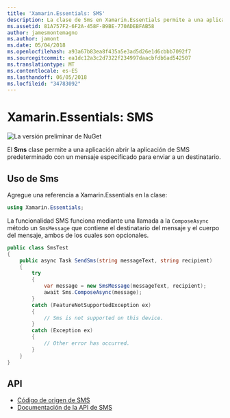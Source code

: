```yaml
---
title: 'Xamarin.Essentials: SMS'
description: La clase de Sms en Xamarin.Essentials permite a una aplicación abrir la aplicación de SMS predeterminado con un mensaje especificado para enviar a un destinatario.
ms.assetid: 81A757F2-6F2A-458F-B9BE-770ADEBFAB58
author: jamesmontemagno
ms.author: jamont
ms.date: 05/04/2018
ms.openlocfilehash: a93a67b83ea8f435a5e3ad5d26e1d6cbbb7092f7
ms.sourcegitcommit: ea1dc12a3c2d7322f234997daacbfdb6ad542507
ms.translationtype: MT
ms.contentlocale: es-ES
ms.lasthandoff: 06/05/2018
ms.locfileid: "34783092"
---
```

# <a name="xamarinessentials-sms"></a>Xamarin.Essentials: SMS

![La versión preliminar de NuGet](~/media/shared/pre-release.png)

El **Sms** clase permite a una aplicación abrir la aplicación de SMS predeterminado con un mensaje especificado para enviar a un destinatario.

## <a name="using-sms"></a>Uso de Sms

Agregue una referencia a Xamarin.Essentials en la clase:

```csharp
using Xamarin.Essentials;
```

La funcionalidad SMS funciona mediante una llamada a la `ComposeAsync` método un `SmsMessage` que contiene el destinatario del mensaje y el cuerpo del mensaje, ambos de los cuales son opcionales.

```csharp
public class SmsTest
{
    public async Task SendSms(string messageText, string recipient)
    {
        try
        {
            var message = new SmsMessage(messageText, recipient);
            await Sms.ComposeAsync(message);
        }
        catch (FeatureNotSupportedException ex)
        {
            // Sms is not supported on this device.
        }
        catch (Exception ex)
        {
            // Other error has occurred.
        }
    }
}
```

## <a name="api"></a>API

- [Código de origen de SMS](https://github.com/xamarin/Essentials/tree/master/Xamarin.Essentials/Sms)
- [Documentación de la API de SMS](xref:Xamarin.Essentials.Sms)
